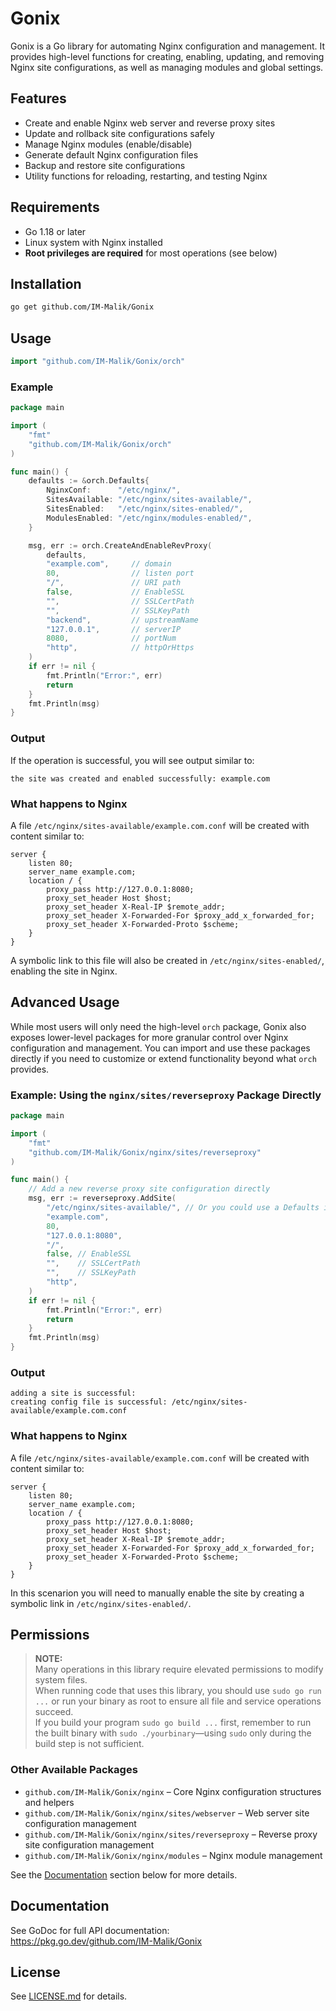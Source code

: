 # Gonix

Gonix is a Go library for automating Nginx configuration and management. It provides high-level functions for creating, enabling, updating, and removing Nginx site configurations, as well as managing modules and global settings.

## Features

- Create and enable Nginx web server and reverse proxy sites
- Update and rollback site configurations safely
- Manage Nginx modules (enable/disable)
- Generate default Nginx configuration files
- Backup and restore site configurations
- Utility functions for reloading, restarting, and testing Nginx

## Requirements

- Go 1.18 or later
- Linux system with Nginx installed
- **Root privileges are required** for most operations (see below)

## Installation

```sh
go get github.com/IM-Malik/Gonix
```

## Usage

```go
import "github.com/IM-Malik/Gonix/orch"
```

### Example

```go
package main

import (
    "fmt"
    "github.com/IM-Malik/Gonix/orch"
)

func main() {
    defaults := &orch.Defaults{
        NginxConf:      "/etc/nginx/",
        SitesAvailable: "/etc/nginx/sites-available/",
        SitesEnabled:   "/etc/nginx/sites-enabled/",
        ModulesEnabled: "/etc/nginx/modules-enabled/",
    }

    msg, err := orch.CreateAndEnableRevProxy(
        defaults,
        "example.com",     // domain
        80,                // listen port
        "/",               // URI path
        false,             // EnableSSL
        "",                // SSLCertPath
        "",                // SSLKeyPath
        "backend",         // upstreamName
        "127.0.0.1",       // serverIP
        8080,              // portNum
        "http",            // httpOrHttps
    )
    if err != nil {
        fmt.Println("Error:", err)
        return
    }
    fmt.Println(msg)
}
```

### Output

If the operation is successful, you will see output similar to:

```
the site was created and enabled successfully: example.com
```

### What happens to Nginx

A file `/etc/nginx/sites-available/example.com.conf` will be created with content similar to:

```nginx
server {
    listen 80;
    server_name example.com;
    location / {
        proxy_pass http://127.0.0.1:8080;
        proxy_set_header Host $host;
        proxy_set_header X-Real-IP $remote_addr;
        proxy_set_header X-Forwarded-For $proxy_add_x_forwarded_for;
        proxy_set_header X-Forwarded-Proto $scheme;
    }
}
```

A symbolic link to this file will also be created in `/etc/nginx/sites-enabled/`, enabling the site in Nginx.


## Advanced Usage

While most users will only need the high-level `orch` package, Gonix also exposes lower-level packages for more granular control over Nginx configuration and management. You can import and use these packages directly if you need to customize or extend functionality beyond what `orch` provides.

### Example: Using the `nginx/sites/reverseproxy` Package Directly

```go
package main

import (
    "fmt"
    "github.com/IM-Malik/Gonix/nginx/sites/reverseproxy"
)

func main() {
    // Add a new reverse proxy site configuration directly
    msg, err := reverseproxy.AddSite(
        "/etc/nginx/sites-available/", // Or you could use a Defaults instance
        "example.com",
        80,
        "127.0.0.1:8080",
        "/",
        false, // EnableSSL
        "",    // SSLCertPath
        "",    // SSLKeyPath
        "http",
    )
    if err != nil {
        fmt.Println("Error:", err)
        return
    }
    fmt.Println(msg)
}
```

### Output

```
adding a site is successful: 
creating config file is successful: /etc/nginx/sites-available/example.com.conf
```

### What happens to Nginx

A file `/etc/nginx/sites-available/example.com.conf` will be created with content similar to:

```nginx
server {
    listen 80;
    server_name example.com;
    location / {
        proxy_pass http://127.0.0.1:8080;
        proxy_set_header Host $host;
        proxy_set_header X-Real-IP $remote_addr;
        proxy_set_header X-Forwarded-For $proxy_add_x_forwarded_for;
        proxy_set_header X-Forwarded-Proto $scheme;
    }
}
```

In this scenarion you will need to manually enable the site by creating a symbolic link in `/etc/nginx/sites-enabled/`.

## Permissions

> **NOTE:**  
> Many operations in this library require elevated permissions to modify system files.  
> When running code that uses this library, you should use `sudo go run ...` or run your binary as root to ensure all file and service operations succeed.  
> If you build your program `sudo go build ...` first, remember to run the built binary with `sudo ./yourbinary`—using `sudo` only during the build step is not sufficient.



### Other Available Packages

- `github.com/IM-Malik/Gonix/nginx` – Core Nginx configuration structures and helpers
- `github.com/IM-Malik/Gonix/nginx/sites/webserver` – Web server site configuration management
- `github.com/IM-Malik/Gonix/nginx/sites/reverseproxy` – Reverse proxy site configuration management
- `github.com/IM-Malik/Gonix/nginx/modules` – Nginx module management

See the [Documentation](#documentation) section below for more details.

## Documentation

See GoDoc for full API documentation:  
https://pkg.go.dev/github.com/IM-Malik/Gonix

## License

See [LICENSE.md](LICENSE.md) for details.